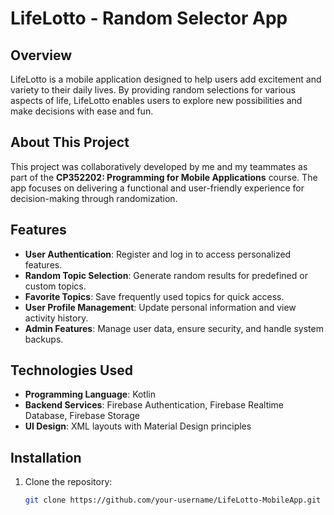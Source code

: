 # LifeLotto - Random Selector App

## Overview
LifeLotto is a mobile application designed to help users add excitement and variety to their daily lives. By providing random selections for various aspects of life, LifeLotto enables users to explore new possibilities and make decisions with ease and fun.

## About This Project
This project was collaboratively developed by me and my teammates as part of the **CP352202: Programming for Mobile Applications** course. The app focuses on delivering a functional and user-friendly experience for decision-making through randomization.

## Features
- **User Authentication**: Register and log in to access personalized features.  
- **Random Topic Selection**: Generate random results for predefined or custom topics.  
- **Favorite Topics**: Save frequently used topics for quick access.  
- **User Profile Management**: Update personal information and view activity history.  
- **Admin Features**: Manage user data, ensure security, and handle system backups.  

## Technologies Used
- **Programming Language**: Kotlin  
- **Backend Services**: Firebase Authentication, Firebase Realtime Database, Firebase Storage  
- **UI Design**: XML layouts with Material Design principles  

## Installation
1. Clone the repository:  
   ```bash
   git clone https://github.com/your-username/LifeLotto-MobileApp.git
